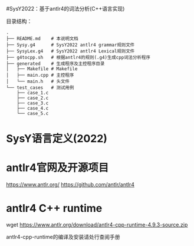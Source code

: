 #SysY2022：基于antlr4的词法分析(C++语言实现)

目录结构：

```
.
├── README.md    # 本说明文档
├── Sysy.g4      # SysY2022 antlr4 grammar规则文件
├── SysyLex.g4   # SysY2022 antlr4 Lexical规则文件
├── g4tocpp.sh   # 根据antlr4的规则(.g4)生成cpp词法分析程序
├── generated    # 生成程序及主控程序目录
│   ├── Makefile # Makefile
│   ├── main.cpp # 主控程序
│   └── main.h   # 头文件
└── test_cases   # 测试用例
    ├── case_1.c
    ├── case_2.c
    ├── case_3.c
    ├── case_4.c
    └── case_5.c
```

# SysY语言定义(2022)

# antlr4官网及开源项目
https://www.antlr.org/
https://github.com/antlr/antlr4

# antlr4 C++ runtime
wget https://www.antlr.org/download/antlr4-cpp-runtime-4.9.3-source.zip

antlr4-cpp-runtime的编译及安装请处行查阅手册



